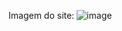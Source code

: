 Imagem do site:
![image](https://github.com/Joao-Guilherme-MS-DEV/responsividade-media-queries/assets/101224182/e6fb87cc-1926-454b-813a-b453bf26874b)
